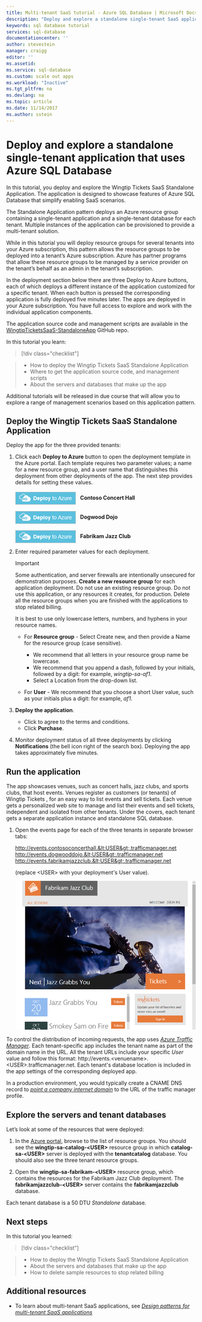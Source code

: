 ```yaml
---
title: Multi-tenant SaaS tutorial - Azure SQL Database | Microsoft Docs
description: "Deploy and explore a standalone single-tenant SaaS application, that uses Azure SQL Database."
keywords: sql database tutorial
services: sql-database
documentationcenter: ''
author: stevestein
manager: craigg
editor: ''
ms.assetid:
ms.service: sql-database
ms.custom: scale out apps
ms.workload: "Inactive"
ms.tgt_pltfrm: na
ms.devlang: na
ms.topic: article
ms.date: 11/14/2017
ms.author: sstein
---
```



# Deploy and explore a standalone single-tenant application that uses Azure SQL Database

In this tutorial, you deploy and explore the Wingtip Tickets SaaS Standalone Application. The application is designed to showcase features of Azure SQL Database that simplify enabling SaaS scenarios.

The Standalone Application pattern deploys an Azure resource group containing a single-tenant application and a single-tenant database for each tenant.  Multiple instances of the application can be provisioned to provide a multi-tenant solution.

While in this tutorial you will deploy resource groups for several tenants into your Azure subscription, this pattern allows the resource groups to be deployed into a tenant’s Azure subscription.  Azure has partner programs that allow these resource groups to be managed by a service provider on the tenant’s behalf as an admin in the tenant’s subscription.

In the deployment section below there are three Deploy to Azure buttons, each of which deploys a different instance of the application customized for a specific tenant. When each button is pressed the corresponding application is fully deployed five minutes later.  The apps are deployed in your Azure subscription.  You have full access to explore and work with the individual application components.

The application source code and management scripts are available in the [WingtipTicketsSaaS-StandaloneApp](https://github.com/Microsoft/WingtipTicketsSaaS-StandaloneApp) GitHub repo.


In this tutorial you learn:

> [!div class="checklist"]

> * How to deploy the Wingtip Tickets SaaS Standalone Application
> * Where to get the application source code, and management scripts
> * About the servers and databases that make up the app

Additional tutorials will be released in due course that will allow you to explore a range of management scenarios based on this application pattern.   

## Deploy the Wingtip Tickets SaaS Standalone Application

Deploy the app for the three provided tenants:

1. Click each **Deploy to Azure** button to open the deployment template in the Azure portal. Each template requires two parameter values; a name for a new resource group, and a user name that distinguishes this deployment from other deployments of the app. The next step provides details for setting these values.<br><br>
    <a href="http://aka.ms/deploywingtipsa-contoso" target="_blank"><img style="vertical-align:middle" src="media/saas-standaloneapp-get-started-deploy/deploy.png"/></a>     &nbsp;&nbsp;**Contoso Concert Hall**
<br><br>
    <a href="http://aka.ms/deploywingtipsa-dogwood" target="_blank"><img style="vertical-align:middle" src="media/saas-standaloneapp-get-started-deploy/deploy.png"/></a> &nbsp;&nbsp;**Dogwood Dojo**
<br><br>
    <a href="http://aka.ms/deploywingtipsa-fabrikam" target="_blank"><img style="vertical-align:middle" src="media/saas-standaloneapp-get-started-deploy/deploy.png"/></a>    &nbsp;&nbsp;**Fabrikam Jazz Club**

2. Enter required parameter values for each deployment.

    > [!IMPORTANT]
    > Some authentication, and server firewalls are intentionally unsecured for demonstration purposes. **Create a new resource group** for each application deployment.  Do not use an existing resource group. Do not use this application, or any resources it creates, for production. Delete all the resource groups when you are finished with the applications to stop related billing.

    It is best to use only lowercase letters, numbers, and hyphens in your resource names.
    * For **Resource group** - Select Create new, and then provide a Name for the resource group (case sensitive).
        * We recommend that all letters in your resource group name be lowercase.
        * We recommend that you append a dash, followed by your initials, followed by a digit: for example, _wingtip-sa-af1_.
        * Select a Location from the drop-down list.

    * For **User** - We recommend that you choose a short User value, such as your initials plus a digit: for example, _af1_.


1. **Deploy the application**.

    * Click to agree to the terms and conditions.
    * Click **Purchase**.

1. Monitor deployment status of all three deployments by clicking **Notifications** (the bell icon right of the search box). Deploying the app takes approximately five minutes.


## Run the application

The app showcases venues, such as concert halls, jazz clubs, and sports clubs, that host events. Venues register as customers (or tenants) of Wingtip Tickets , for an easy way to list events and sell tickets. Each venue gets a personalized web site to manage and list their events and sell tickets, independent and isolated from other tenants. Under the covers, each tenant gets a separate application instance and standalone SQL database.

1. Open the events page for each of the three tenants in separate browser tabs:

    http://events.contosoconcerthall.&lt;USER&gt;.trafficmanager.net <br>
    http://events.dogwooddojo.&lt;USER&gt;.trafficmanager.net<br>
    http://events.fabrikamjazzclub.&lt;USER&gt;.trafficmanager.net

    (replace &lt;USER&gt; with your deployment's User value).

   ![Events](./media/saas-standaloneapp-get-started-deploy/fabrikam.png)


To control the distribution of incoming requests, the app uses [*Azure Traffic Manager*](https://docs.microsoft.com/azure/traffic-manager/traffic-manager-overview). Each tenant-specific app includes the tenant name as part of the domain name in the URL. All the tenant URLs include your specific *User* value and follow this format: http://events.&lt;venuename&gt;.&lt;USER&gt;.trafficmanager.net. Each tenant's database location is included in the app settings of the corresponding deployed app.

In a production environment, you would typically create a CNAME DNS record to [*point a company internet domain*](https://docs.microsoft.com/azure/traffic-manager/traffic-manager-point-internet-domain) to the URL of the traffic manager profile.


## Explore the servers and tenant databases

Let’s look at some of the resources that were deployed:

1. In the [Azure portal](http://portal.azure.com), browse to the list of resource groups.  You should see the **wingtip-sa-catalog-&lt;USER&gt;** resource group in which **catalog-sa-&lt;USER&gt;** server is deployed with the **tenantcatalog** database. You should also see the three tenant resource groups.

1. Open the **wingtip-sa-fabrikam-&lt;USER&gt;** resource group, which contains the resources for the Fabrikam Jazz Club deployment.  The **fabrikamjazzclub-&lt;USER&gt;** server contains the **fabrikamjazzclub** database.


Each tenant database is a 50 DTU _Standalone_ database.

## Next steps

In this tutorial you learned:

> [!div class="checklist"]

> * How to deploy the Wingtip Tickets SaaS Standalone Application
> * About the servers and databases that make up the app
> * How to delete sample resources to stop related billing


## Additional resources

<!--* Additional [tutorials that build on the Wingtip SaaS application](sql-database-wtp-overview.md#sql-database-wingtip-saas-tutorials)
* To learn about elastic pools, see [*What is an Azure SQL elastic pool*](https://docs.microsoft.com/azure/sql-database/sql-database-elastic-pool)
* To learn about elastic jobs, see [*Managing scaled-out cloud databases*](https://docs.microsoft.com/azure/sql-database/sql-database-elastic-jobs-overview) -->
* To learn about multi-tenant SaaS applications, see [*Design patterns for multi-tenant SaaS applications*](saas-tenancy-app-design-patterns.md)
